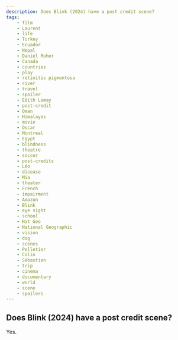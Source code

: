 ```yaml
---
description: Does Blink (2024) have a post credit scene?
tags: 
    - film
    - Laurent
    - life
    - Turkey
    - Ecuador
    - Nepal
    - Daniel Roher
    - Canada
    - countries
    - play
    - retinitis pigmentosa
    - river
    - travel
    - spoiler
    - Edith Lemay
    - post-credit
    - Oman
    - Himalayas
    - movie
    - Oscar
    - Montreal
    - Egypt
    - blindness
    - theatre
    - soccer
    - post-credits
    - Léo
    - disease
    - Mia
    - theater
    - French
    - impairment
    - Amazon
    - Blink
    - eye sight
    - school
    - Nat Geo
    - National Geographic
    - vision
    - dog
    - scenes
    - Pelletier
    - Colin
    - Sébastien
    - trip
    - cinema
    - documentary
    - world
    - scene
    - spoilers
---
```


## Does Blink (2024) have a post credit scene?

Yes.
